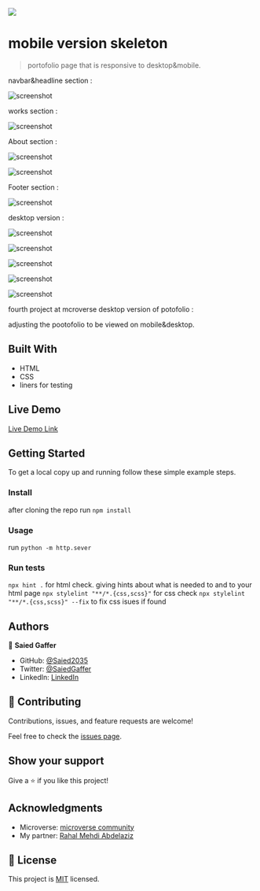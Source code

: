 ![](https://img.shields.io/badge/Microverse-blueviolet)

# mobile version skeleton

> portofolio page that is responsive to desktop&mobile.

navbar&headline section :

![screenshot](./screenShotMobile1.jpg)

works section :

![screenshot](./screenShotMobile2.jpg)

About section :

![screenshot](./screenShotMobile3.jpg)

![screenshot](./screenShotMobile4.jpg)

Footer section :

![screenshot](./screenShotMobile5.jpg)

desktop version :

![screenshot](./screenShotDesktop1.jpg)

![screenshot](./screenShotDesktop2.jpg)

![screenshot](./screenShotDesktop3.jpg)

![screenshot](./screenShotDesktop4.jpg)

![screenshot](./screenShotDesktop5.jpg)

fourth project at mcroverse desktop version of potofolio :

 adjusting the pootofolio to be viewed on mobile&desktop.

## Built With

- HTML
- CSS
- liners for testing

## Live Demo

[Live Demo Link](https://saied2035.github.io/mobile-version-skeleton/)


## Getting Started


To get a local copy up and running follow these simple example steps.

### Install
 
 after cloning the repo run 
 `npm install`

### Usage
   run 
   `python -m http.sever`
### Run tests
   `npx hint .` for html check. giving hints about what is needed to and to your html page
   `npx stylelint "**/*.{css,scss}"` for css check
   `npx stylelint "**/*.{css,scss}" --fix` to fix css isues if found

## Authors

👤 **Saied Gaffer**

- GitHub: [@Saied2035](https://github.com/saied2035)
- Twitter: [@SaiedGaffer](https://twitter.com/SaiedGaffer)
- LinkedIn: [LinkedIn](https://www.linkedin.com/in/saiedgaffer/)


## 🤝 Contributing

Contributions, issues, and feature requests are welcome!

Feel free to check the [issues page](https://github.com/saied2035/mobile-version-skeleton/issues).

## Show your support

Give a ⭐️ if you like this project!

## Acknowledgments

- Microverse: [microverse community](https://github.com/microverseinc)
- My partner: [Rahal Mehdi Abdelaziz](https://github.com/Mehdi-Rh)

## 📝 License

This project is [MIT](./MIT.md) licensed.
